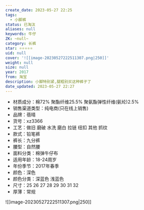 ```yaml
---
create_date: 2023-05-27 22:25
tags:
  - 小脚裤
status: 已淘汰
aliases: null
keywords: 牛仔
ZK: ~null~
category: 长裤
star: ⭐⭐⭐⭐⭐
uid: null
cover: '![[image-20230527222511307.png|250]]'
weight: null
size: null
year: 2017
from: 淘宝
description: 小脚特别紧,腿粗别买这种裤子了
date_updated: 2023-05-27 22:27
---
```


- 材质成分：棉72% 聚酯纤维25.5% 聚氨酯弹性纤维(氨纶)2.5%
- 销售渠道类型：纯电商(只在线上销售)
- 品牌：蓓晴
- 货号：xz3366
- 工艺：做旧 磨破 水洗 磨白 拉链 纽扣 其他 抓纹
- 款式：铅笔裤
- 裤长：九分裤
- 腰型：自然腰
- 面料分类：棉弹牛仔布
- 适用年龄：18-24周岁
- 年份季节：2017年春季
- 颜色：深色
- 颜色分类：深蓝色 浅蓝色
- 尺寸：25 26 27 28 29 30 31 32
- 厚薄：常规

![[image-20230527222511307.png|250]]
